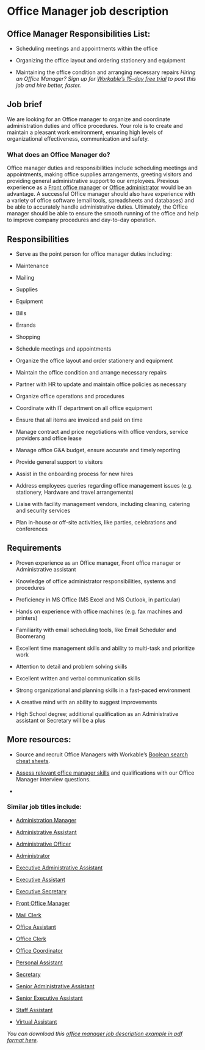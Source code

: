 # Office Manager job description


## Office Manager Responsibilities List:
* Scheduling meetings and appointments within the office

* Organizing the office layout and ordering stationery and equipment

* Maintaining the office condition and arranging necessary repairs
<em>Hiring an Office Manager? Sign up for <a href="https://www.workable.com/post-jobs-for-free/customize?wid=278&amp;utm_page=office-manager-job-description&amp;utm_program=ad-unit-right&amp;utm_tracking=job-descriptions-administrative-job-descriptions">Workable’s 15-day free trial</a> to post this job and hire better, faster.</em>


## Job brief

We are looking for an Office manager to organize and coordinate administration duties and office procedures. Your role is to create and maintain a pleasant work environment, ensuring high levels of organizational effectiveness, communication and safety.
### What does an Office Manager do?
Office manager duties and responsibilities include scheduling meetings and appointments, making office supplies arrangements, greeting visitors and providing general administrative support to our employees. Previous experience as a <a href="https://resources.workable.com/front-office-manager-job-description" target="_blank" rel="noopener noreferrer">Front office manager</a> or <a href="https://resources.workable.com/office-administrator-job-description" target="_blank" rel="noopener noreferrer">Office administrator</a> would be an advantage. A successful Office manager should also have experience with a variety of office software (email tools, spreadsheets and databases) and be able to accurately handle administrative duties.
Ultimately, the Office manager should be able to ensure the smooth running of the office and help to improve company procedures and day-to-day operation.


## Responsibilities

* Serve as the point person for office manager duties including:
* Maintenance

* Mailing

* Supplies

* Equipment

* Bills

* Errands

* Shopping

* Schedule meetings and appointments

* Organize the office layout and order stationery and equipment

* Maintain the office condition and arrange necessary repairs

* Partner with HR to update and maintain office policies as necessary

* Organize office operations and procedures

* Coordinate with IT department on all office equipment

* Ensure that all items are invoiced and paid on time

* Manage contract and price negotiations with office vendors, service providers and office lease

* Manage office G&amp;A budget, ensure accurate and timely reporting

* Provide general support to visitors

* Assist in the onboarding process for new hires

* Address employees queries regarding office management issues (e.g. stationery, Hardware and travel arrangements)

* Liaise with facility management vendors, including cleaning, catering and security services

* Plan in-house or off-site activities, like parties, celebrations and conferences


## Requirements

* Proven experience as an Office manager, Front office manager or Administrative assistant

* Knowledge of office administrator responsibilities, systems and procedures

* Proficiency in MS Office (MS Excel and MS Outlook, in particular)

* Hands on experience with office machines (e.g. fax machines and printers)

* Familiarity with email scheduling tools, like Email Scheduler and Boomerang

* Excellent time management skills and ability to multi-task and prioritize work

* Attention to detail and problem solving skills

* Excellent written and verbal communication skills

* Strong organizational and planning skills in a fast-paced environment

* A creative mind with an ability to suggest improvements

* High School degree; additional qualification as an Administrative assistant or Secretary will be a plus

## More resources:
* Source and recruit Office Managers with Workable’s <a href="https://resources.workable.com/find-office-managers-boolean-search-strings">Boolean search cheat sheets</a>.

* <a href="https://resources.workable.com/office-manager-interview-questions">Assess relevant office manager skills</a> and qualifications with our Office Manager interview questions.

* 
### Similar job titles include:
* <a href="https://resources.workable.com/administration-manager-job-description">Administration Manager</a>

* <a href="https://resources.workable.com/administrative-assistant-job-description">Administrative Assistant</a>

* <a href="https://resources.workable.com/administrative-officer-job-description">Administrative Officer</a>

* <a href="https://resources.workable.com/administrator-job-description">Administrator</a>

* <a href="https://resources.workable.com/executive-administrative-assistant-job-description">Executive Administrative Assistant</a>

* <a href="https://resources.workable.com/executive-assistant-job-description">Executive Assistant</a>

* <a href="https://resources.workable.com/executive-secretary-job-description">Executive Secretary</a>

* <a href="https://resources.workable.com/front-office-manager-job-description">Front Office Manager</a>

* <a href="https://resources.workable.com/mail-clerk-job-description">Mail Clerk</a>

* <a href="https://resources.workable.com/office-assistant-job-description">Office Assistant</a>

* <a href="https://resources.workable.com/office-clerk-job-description">Office Clerk</a>

* <a href="https://resources.workable.com/office-coordinator-job-description">Office Coordinator</a>

* <a href="https://resources.workable.com/personal-assistant-job-description">Personal Assistant</a>

* <a href="https://resources.workable.com/secretary-job-description">Secretary</a>

* <a href="https://resources.workable.com/senior-administrative-assistant-job-description">Senior Administrative Assistant</a>

* <a href="https://resources.workable.com/senior-executive-assistant-job-description">Senior Executive Assistant</a>

* <a href="https://resources.workable.com/staff-assistant-job-description">Staff Assistant</a>

* <a href="https://resources.workable.com/virtual-assistant-job-description">Virtual Assistant</a>

<em>You can download this <a href="https://ojjme2x5sm337cgpo2mhuny3-wpengine.netdna-ssl.com/wp-content/uploads/2013/05/Office-Manager-Job-Description-Sample.pdf" target="_blank" rel="noopener">office manager job description example in pdf format here</a>.</em>
        
